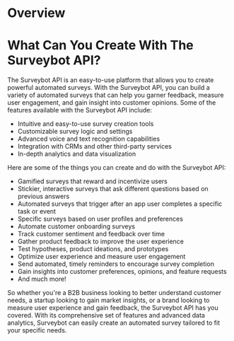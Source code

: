 # Overview

# What Can You Create With The Surveybot API?

The Surveybot API is an easy-to-use platform that allows you to create powerful automated surveys. With the Surveybot API, you can build a variety of automated surveys that can help you garner feedback, measure user engagement, and gain insight into customer opinions. Some of the features available with the Surveybot API include:

- Intuitive and easy-to-use survey creation tools
- Customizable survey logic and settings
- Advanced voice and text recognition capabilities
- Integration with CRMs and other third-party services
- In-depth analytics and data visualization

Here are some of the things you can create and do with the Surveybot API:

- Gamified surveys that reward and incentivize users
- Stickier, interactive surveys that ask different questions based on previous answers
- Automated surveys that trigger after an app user completes a specific task or event
- Specific surveys based on user profiles and preferences
- Automate customer onboarding surveys
- Track customer sentiment and feedback over time
- Gather product feedback to improve the user experience
- Test hypotheses, product ideations, and prototypes
- Optimize user experience and measure user engagement
- Send automated, timely reminders to encourage survey completion
- Gain insights into customer preferences, opinions, and feature requests
- And much more!

So whether you're a B2B business looking to better understand customer needs, a startup looking to gain market insights, or a brand looking to measure user experience and gain feedback, the Surveybot API has you covered. With its comprehensive set of features and advanced data analytics, Surveybot can easily create an automated survey tailored to fit your specific needs.
